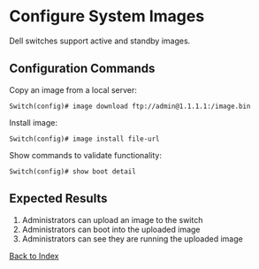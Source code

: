 # Configure System Images

Dell switches support active and standby images.

## Configuration Commands

Copy an image from a local server:

```
Switch(config)# image download ftp://admin@1.1.1.1:/image.bin
```

Install image:

```
Switch(config)# image install file-url
```

Show commands to validate functionality:

```
Switch(config)# show boot detail
```

## Expected Results

1. Administrators can upload an image to the switch
2. Administrators can boot into the uploaded image
3. Administrators can see they are running the uploaded image

[Back to Index](index.md)


